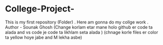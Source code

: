 # College-Project-
This is my first repository (Folder) . Here am gonna do my collge work .
<br>
Author - Sounak Ghosh (Change korlam etar mane holo github er code ta alada and vs code je code ta likhlam seta alada )
(chnage korle files er color ta yellow hoye jabe and M lekha asbe)
